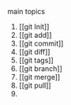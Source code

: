    main topics
1. [[git Init]]
2. [[git add]]
3. [[git commit]]
4. [[git diff]]
5. [[git tags]]
6. [[git branch]]
7. [[git merge]]
8. [[git pull]]
9. 